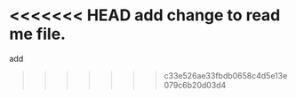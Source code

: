<<<<<<< HEAD
add change to read me file.
=======
add
>>>>>>> c33e526ae33fbdb0658c4d5e13e079c6b20d03d4
